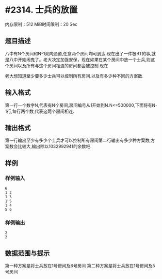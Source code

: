 # #2314. 士兵的放置 

内存限制：512 MiB时间限制：20 Sec

## 题目描述


八中有N个房间和N-1双向通道,任意两个房间均可到达.现在出了一件极BT的事,就是八中开始闹鬼了。老大决定加强安保，现在如果在某个房间中放一个士兵,则这个房间以及所有与这个房间相连的房间都会被控制.现在

老大想知道至少要多少士兵可以控制所有房间.以及有多少种不同的方案数. 

## 输入格式

 

第一行一个数字N,代表有N个房间,房间编号从1开始到N.N<=500000,下面将有N-1行,每行两个数,代表这两个房间相连. 

## 输出格式

第一行输出至少有多少个士兵才可以控制所有房间第二行输出有多少种方案数,方案数会比较大,输出除以1032992941的余数吧. 

## 样例

### 样例输入

    
    6
    1 2
    1 3
    1 5
    1 4
    5 6
    
    

### 样例输出

    
    2
    2
    
    
    
    

## 数据范围与提示

第一种方案是将士兵放在1号房间及6号房间 
第二种方案是将士兵放在1号房间及5号房间 

